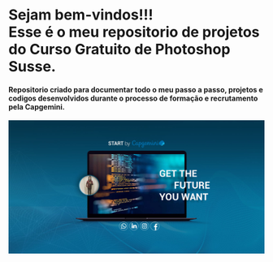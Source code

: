 
<h1> Sejam bem-vindos!!! </br>
 Esse é o meu repositorio de projetos do Curso Gratuito de Photoshop Susse.</h1>

<h4> Repositorio criado para documentar todo o meu passo a passo, projetos e codigos desenvolvidos durante o processo de formação e recrutamento pela Capgemini. </h4>

![](https://github.com/Diegojfsr/Programa_Start_by_Capgemini/blob/main/Imagens/Start%20By%20Capgemini.jpg)






